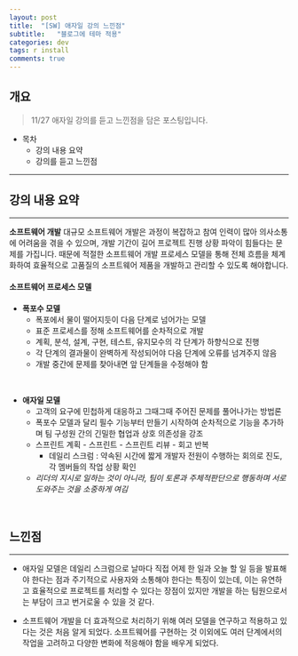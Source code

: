 ```yaml
---
layout: post
title:  "[SW] 애자일 강의 느낀점"
subtitle:   "블로그에 테마 적용"
categories: dev
tags: r install
comments: true
---
```


## 개요
> 11/27 애자일 강의를 듣고 느낀점을 담은 포스팅입니다. 
  
- 목차
   - 강의 내용 요약
   - 강의를 듣고 느낀점

  
---

## 강의 내용 요약
---
  

 __소프트웨어 개발__
  대규모 소프트웨어 개발은 과정이 복잡하고 참여 인력이 많아 의사소통에 어려움을 겪을 수 있으며, 개발 기간이 길어 프로젝트 진행 상황 파악이 힘들다는 문제를 가집니다. 때문에 적절한 소프트웨어 개발 프로세스 모델을 통해 전체 흐름을 체계화하여 효율적으로 고품질의 소프트웨어 제품을 개발하고 관리할 수 있도록 해야합니다. 


#### 소프트웨어 프로세스 모델
- __폭포수 모델__
    - 폭포에서 물이 떨어지듯이 다음 단계로 넘어가는 모델
    - 표준 프로세스를 정해 소프트웨어를 순차적으로 개발
    - 계획, 분석, 설계, 구현, 테스트, 유지모수의 각 단계가 하향식으로 진행
    - 각 단계의 결과물이 완벽하게 작성되어야 다음 단계에 오류를 넘겨주지 않음
    - 개발 중간에 문제를 찾아내면 앞 단계들을 수정해야 함



<br>

- __애자일 모델__
    - 고객의 요구에 민첩하게 대응하고 그때그때 주어진 문제를 풀어나가는 방법론
    - 폭포수 모델과 달리 필수 기능부터 만들기 시작하여 순차적으로 기능을 추가하며 팀 구성원 간의 긴밀한 협업과 상호 의존성을 강조
    - 스프린트 계획 - 스프린트 - 스프린트 리뷰 - 회고 반복
        - 데일리 스크럼 : 약속된 시간에 짧게 개발자 전원이 수행하는 회의로 진도, 각 멤버들의 작업 상황 확인
    - _리더의 지시로 일하는 것이 아니라, 팀이 토론과 주체적판단으로 행동하며 서로 도와주는 것을 소중하게 여김_

<br>

## 느낀점
---
- 애자일 모델은 데일리 스크럼으로 날마다 직접 어제 한 일과 오늘 할 일 등을 발표해야 한다는 점과 주기적으로 사용자와 소통해야 한다는 특징이 있는데, 이는 유연하고 효율적으로  프로젝트를 처리할 수 있다는 장점이 있지만 개발을 하는 팀원으로서는 부담이 크고 번거로울 수 있을 것 같다. 

- 소프트웨어 개발을 더 효과적으로 처리하기 위해 여러 모델을 연구하고 적용하고 있다는 것은 처음 알게 되었다. 소프트웨어를 구현하는 것 이외에도 여러 단계에서의 작업을 고려하고 다양한 변화에 적응해야 함을 배우게 되었다.

